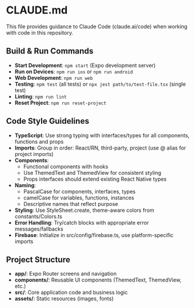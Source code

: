 # CLAUDE.md

This file provides guidance to Claude Code (claude.ai/code) when working with code in this repository.

## Build & Run Commands
- **Start Development**: `npm start` (Expo development server)
- **Run on Devices**: `npm run ios` or `npm run android`
- **Web Development**: `npm run web`
- **Testing**: `npm test` (all tests) or `npx jest path/to/test-file.tsx` (single test)
- **Linting**: `npm run lint`
- **Reset Project**: `npm run reset-project`

## Code Style Guidelines
- **TypeScript**: Use strong typing with interfaces/types for all components, functions and props
- **Imports**: Group in order: React/RN, third-party, project (use @ alias for project imports)
- **Components**: 
  - Functional components with hooks
  - Use ThemedText and ThemedView for consistent styling
  - Props interfaces should extend existing React Native types
- **Naming**: 
  - PascalCase for components, interfaces, types
  - camelCase for variables, functions, instances
  - Descriptive names that reflect purpose
- **Styling**: Use StyleSheet.create, theme-aware colors from constants/Colors.ts
- **Error Handling**: Try/catch blocks with appropriate error messages/fallbacks
- **Firebase**: Initialize in src/config/firebase.ts, use platform-specific imports

## Project Structure
- **app/**: Expo Router screens and navigation
- **components/**: Reusable UI components (ThemedText, ThemedView, etc.)
- **src/**: Core application code and business logic
- **assets/**: Static resources (images, fonts)